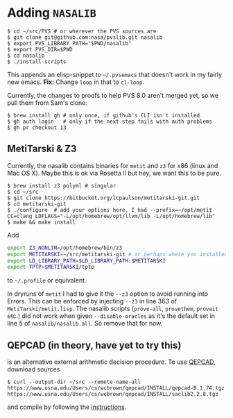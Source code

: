 # Adding `NASALIB`

```console
$ cd ~/src/PVS # or wherever the PVS sources are
$ git clone git@github.com:nasa/pvslib.git nasalib 
$ export PVS_LIBRARY_PATH="$PWD/nasalib"
$ export PVS_DIR=$PWD
$ cd nasalib
$ ./install-scripts
```
This appends an elisp-snippet to `~/.pvsemacs` that doesn't work in my fairly new emacs. 
**Fix:** Change `loop` in that to `cl-loop`.

Currently, the changes to proofs to help PVS 8.0 aren't merged yet, so we pull them from Sam's clone:
```console
$ brew install gh # only once, if github's CLI isn't installed
$ gh auth login   # only if the next step fails with auth problems
$ gh pr checkout 13
```

## MetiTarski & Z3

Currently, the nasalib contains binaries for `metit` and `z3` for x86 (linux and Mac OS X). Maybe this is ok via Rosetta II but hey, we want this to be pure.

```console
$ brew install z3 polyml # singular
$ cd ~/src
$ git clone https://bitbucket.org/lcpaulson/metitarski-git.git
$ cd metitarski-git
$ ./configure  # add your options here, I had --prefix=~/opt/metit CC=clang LDFLAGS="-L/opt/homebrew/opt/llvm/lib -L/opt/homebrew/lib"
$ make && make install
```
Add
```bash
export Z3_NONLIN=/opt/homebrew/bin/z3
export METITARSKI=~/src/metitarski-git # or perhaps where you installed it?
export LD_LIBRARY_PATH=$LD_LIBRARY_PATH:$METITARSKI
export TPTP=$METITARSKI/tptp
```
to `~/.profile` or equivalent.

In dryruns of `metit` I had to give it the `--z3` option to avoid running into Errors. This can be enforced by injecting `--z3`  in line 363 of `MetiTarski/metit.lisp`. The nasalib scripts (`prove-all`, `provethem`, `proveit` etc.) did not work when given `--disable-oracles` as it's the default set in line 5 of `nasalib/nasalib.all`. So remove that for now.

## QEPCAD (in theory, have yet to try this)

is an alternative external arithmetic decision procedure. To use [QEPCAD](https://www.usna.edu/Users/cs/wcbrown/qepcad/B/QEPCAD.html), download sources
```console
$ curl --output-dir ~/src --remote-name-all https://www.usna.edu/Users/cs/wcbrown/qepcad/INSTALL/qepcad-B.1.74.tgz https://www.usna.edu/Users/cs/wcbrown/qepcad/INSTALL/saclib2.2.8.tgz
```
and compile by following the [instructions](https://www.usna.edu/Users/cs/wcbrown/qepcad/INSTALL/IQ.html).


